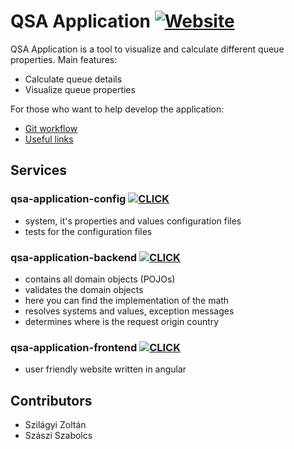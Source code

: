 # QSA Application  [![Website](https://img.shields.io/website-up-down-green-red/http/qsa.inf.unideb.hu.svg)](http://qsa.inf.unideb.hu/actuator/health)
QSA Application is a tool to visualize and calculate different queue properties. Main features:
- Calculate queue details
- Visualize queue properties

For those who want to help develop the application:
- [Git workflow](docs/git-workflow.md)
- [Useful links](docs/useful-links.md)

## Services

### qsa-application-config [![CLICK](https://img.shields.io/badge/-Click-blue)](https://github.com/Queueing-Systems-Assistance/qsa-application-config)
- system, it's properties and values configuration files
- tests for the configuration files

### qsa-application-backend [![CLICK](https://img.shields.io/badge/-Click-blue)](https://github.com/Queueing-Systems-Assistance/qsa-application-backend)
- contains all domain objects (POJOs)
- validates the domain objects
- here you can find the implementation of the math
- resolves systems and values, exception messages
- determines where is the request origin country

### qsa-application-frontend [![CLICK](https://img.shields.io/badge/-Click-blue)](https://github.com/Queueing-Systems-Assistance/qsa-application-frontend)
- user friendly website written in angular

## Contributors
- Szilágyi Zoltán
- Szászi Szabolcs
